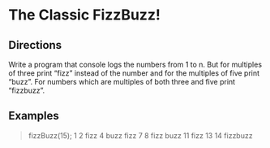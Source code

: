 # The Classic FizzBuzz!

## Directions
Write a program that console logs the numbers from 1 to n. But for multiples of three print “fizz” instead of the number and for the multiples of five print “buzz”. For numbers which are multiples of both three and five print “fizzbuzz”.

## Examples
> fizzBuzz(15);
1
2
fizz
4
buzz
fizz
7
8
fizz
buzz
11
fizz
13
14
fizzbuzz